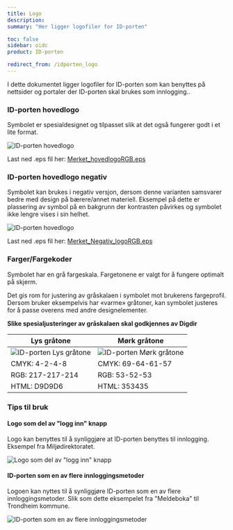 ```yaml
---
title: Logo
description:
summary: "Her ligger logofiler for ID-porten"

toc: false
sidebar: oidc
product: ID-porten

redirect_from: /idporten_logo
---
```

I dette dokumentet ligger logofiler for ID-porten som kan benyttes på nettsider og portaler der ID-porten skal brukes som innlogging..


### ID-porten hovedlogo

Symbolet er spesialdesignet og tilpasset slik at
det også fungerer godt i et lite format.

![ID-porten hovedlogo]({{site.baseurl}}/assets/Merket_hovedlogoRGB.png)

Last ned .eps fil her: [Merket_hovedlogoRGB.eps]({{site.baseurl}}/assets/Merket_hovedlogoRGB.eps)

### ID-porten hovedlogo negativ

Symbolet kan brukes i negativ versjon, dersom
denne varianten samsvarer bedre med design
på bærere/annet materiell. Eksempel på dette
er plassering av symbol på en bakgrunn der
kontrasten påvirkes og symbolet ikke lengre
vises i sin helhet.

![ID-porten hovedlogo]({{site.baseurl}}/assets/Merket_Negativ_logoRGB.png)

Last ned .eps fil her: [Merket_Negativ_logoRGB.eps]({{site.baseurl}}/assets/Merket_Negativ_logoRGB.eps)

### Farger/Fargekoder

Symbolet har en grå fargeskala. Fargetonene er
valgt for å fungere optimalt på skjerm.

Det gis rom for justering av gråskalaen i
symbolet mot brukerens fargeprofil. Dersom
bruker eksempelvis har «varme» gråtoner, kan
symbolet justeres for å passe overens med
andre designelementer.

**Slike spesialjusteringer av gråskalaen skal
godkjennes av Digdir**

|**Lys gråtone**|**Mørk gråtone**|
| - | - |
| ![ID-porten Lys gråtone]({{site.baseurl}}/assets/idp_lysgratone.png) | ![ID-porten Mørk gråtone]({{site.baseurl}}/assets/idp_morkgratone.png) |
| CMYK: 4-2-4-8 | CMYK: 69-64-61-57 |
| RGB: 217-217-214 | RGB: 53-52-53 |
| HTML: D9D9D6 | HTML: 353435 |


### Tips til bruk

#### Logo som del av "logg inn" knapp

Logo kan benyttes til å synliggjøre at ID-porten benyttes til innlogging. Eksempel fra Miljødirektoratet.

![Logo som del av "logg inn" knapp]({{site.baseurl}}/assets/idp_mdir_inlogging.png)

#### ID-porten som en av flere innloggingsmetoder

Logoen kan nyttes til å synliggjøre ID-porten som en av flere innloggingsmetoder. Slik som dette eksempelet fra "Meldeboka" til Trondheim kommune.

![ID-porten som en av flere innloggingsmetoder]({{site.baseurl}}/assets/idp_trondheim_meldeboka.png)
